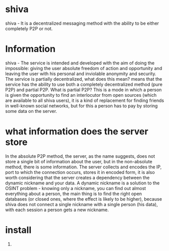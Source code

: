 # shiva
shiva - It is a decentralized messaging method with the ability to be either completely P2P or not.
# Information 
shiva - The service is intended and developed with the aim of doing the impossible: giving the user absolute freedom of action and opportunity and leaving the user with his personal and inviolable anonymity and security. The service is partially decentralized, what does this mean?
means that the service has the ability to use both a completely decentralized method (pure P2P) and partial P2P.
What is partial P2P?
This is a mode in which a person is given the opportunity to find an interlocutor from open sources (which are available to all shiva users), it is a kind of replacement for finding friends in well-known social networks, but for this a person has to pay by storing some data on the server.
# what information does the server store
In the absolute P2P method, the server, as the name suggests, does not store a single bit of information about the user, but in the non-absolute method, there is some information. The server collects and encodes the IP, port to which the connection occurs, stores it in encoded form, it is also worth considering that the server creates a dependency between the dynamic nickname and your data.
A dynamic nickname is a solution to the OSINT problem - knowing only a nickname, you can find out almost everything about a person, the main thing is to find the right open databases (or closed ones, where the effect is likely to be higher), because shiva does not connect a single nickname with a single person (his data), with each session a person gets a new nickname.
# install
1. 
